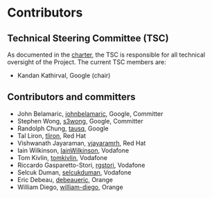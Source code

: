 # Contributors

## Technical Steering Committee (TSC)

As documented in the [charter](https://nephio.org/wp-content/uploads/sites/6/2022/04/Nephio-Project-Technical-Charter-Final-4-11-2022-1.pdf),
the TSC is responsible for all technical oversight of the Project. The current
TSC members are:
  - Kandan Kathirval, Google (chair)

## Contributors and committers
  - John Belamaric, [johnbelamaric](https://github.com/johnbelamaric), Google, Committer
  - Stephen Wong, [s3wong](https://github.com/s3wong), Google, Committer
  - Randolph Chung, [tausq](https://github.com/tausq), Google
  - Tal Liron, [tliron](https://github.com/tliron), Red Hat
  - Vishwanath Jayaraman, [vjayaramrh](https://github.com/vjayaramrh), Red Hat
  - Iain Wilkinson, [IainWilkinson](https://github.com/IainWilkinson), Vodafone
  - Tom Kivlin, [tomkivlin](https://github.com/tomkivlin), Vodafone
  - Riccardo Gasparetto-Stori, [rgstori](https://github.com/rgstori), Vodafone
  - Selcuk Duman, [selcukduman](https://github.com/selcukduman), Vodafone
  - Eric Debeau, [debeaueric](https://github.com/debeaueric), Orange
  - William Diego, [william-diego](https://github.com/william-diego), Orange
